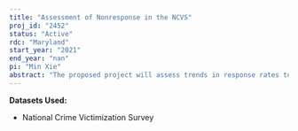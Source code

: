 ```yaml
---
title: "Assessment of Nonresponse in the NCVS"
proj_id: "2452"
status: "Active"
rdc: "Maryland"
start_year: "2021"
end_year: "nan"
pi: "Min Xie"
abstract: "The proposed project will assess trends in response rates to the National Crime Victimization Survey (NCVS) and the reasons for declining response rates for the period of 1996-2020. The project will give special attention to nonresponse among racial/ethnic minorities, residents of communities with high concentration of immigrants with varied socioeconomic conditions, and (by using data collected after the 2016 NCVS redesign) residents of different citizenship status. Moreover, the project will examine the implications of nonresponse and nonresponse bias for research on criminal victimization and victims' decision to call the police and other entities (e.g., victim service providers and medical professionals) for help. The purpose is to develop ways for reducing nonresponse and develop adjustments (if needed) for any observed nonresponse bias to achieve a better understanding of factors that affect victimization and victim help-seeking behaviors."
---
```


**Datasets Used:**

  - National Crime Victimization Survey 

